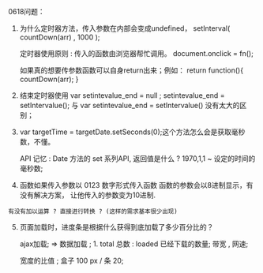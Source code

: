0618问题：
1.  为什么定时器方法，传入参数在内部会变成undefined，
    setInterval( countDown(arr) , 1000 );

    定时器使用原则 : 传入的函数由浏览器帮忙调用。 document.onclick = fn();

    如果真的想要传参数函数可以自身return出来；例如：
          return  function(){
              countDown(arr);
          }
2. 结束定时器使用 var setintevalue_end = null ; setintevalue_end = setIntervalue();  与 var setintevalue_end = setIntervalue() 没有太大的区别；

3. var targetTime = targetDate.setSeconds(0);这个方法怎么会是获取毫秒数，不懂。

     API 记忆 : 
           Date 方法的 set 系列API, 返回值是什么 ? 
           1970,1,1 ~ 设定的时间的毫秒数;

4.   函数如果传入参数以 0123 数字形式传入函数 函数的参数会以8进制显示，有没有解决方案，     让他传入的参数变为10进制.

    有没有加以运算 ? 直接进行转换 ? (这样的需求基本很少出现)

5.   页面加载时，进度条是根据什么获得到底加载了多少百分比的？

     ajax加载;  => 数据加载 ;   1. total 总数 : loaded 已经下载的数量;
     带宽 , 网速;
     
     宽度的比值 ;    盒子 100 px / 条 20; 